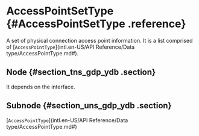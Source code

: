 # AccessPointSetType {#AccessPointSetType .reference}

A set of physical connection access point information. It is a list comprised of [`AccessPointType`](intl.en-US/API Reference/Data type/AccessPointType.md#).

## Node {#section_tns_gdp_ydb .section}

It depends on the interface.

## Subnode {#section_uns_gdp_ydb .section}

[`AccessPointType`](intl.en-US/API Reference/Data type/AccessPointType.md#)

